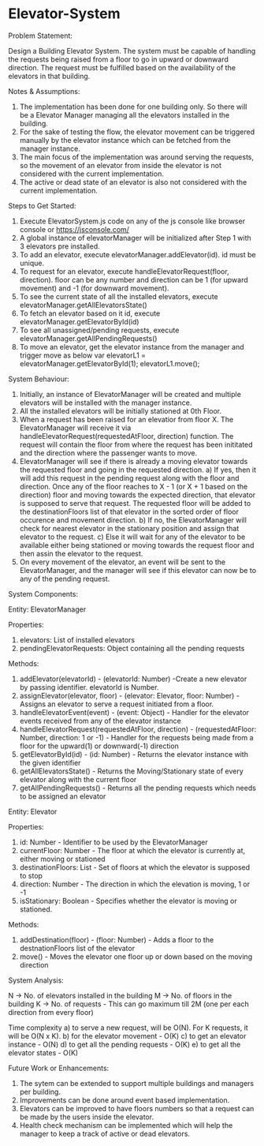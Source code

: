 # Elevator-System


Problem Statement:

Design a Building Elevator System. The system must be capable of handling the requests being raised from a floor to go in upward or downward direction. The request must be fulfilled based on the availability of the elevators in that building.



Notes & Assumptions:

1. The implementation has been done for one building only. So there will be a Elevator Manager managing all the elevators installed in the building.
2. For the sake of testing the flow, the elevator movement can be triggered manually by the elevator instance which can be fetched from the manager instance.
3. The main focus of the implementation was around serving the requests, so the movement of an elevator from inside the elevator is not considered with the current implementation.
4. The active or dead state of an elevator is also not considered with the current implementation.



Steps to Get Started:

1. Execute ElevatorSystem.js code on any of the js console like browser console or https://jsconsole.com/
2. A global instance of elevatorManager will be initialized after Step 1 with 3 elevators pre installed.
3. To add an elevator, execute elevatorManager.addElevator(id). id must be unique.
4. To request for an elevator, execute handleElevatorRequest(floor, direction). floor can be any number and direction can be 1 (for upward movement) and -1 (for downward movement).
5. To see the current state of all the installed elevators, execute elevatorManager.getAllElevatorsState()
6. To fetch an elevator based on it id, execute elevatorManager.getElevatorById(id)
7. To see all unassigned/pending requests, execute elevatorManager.getAllPendingRequests()
8. To move an elevator, get the elevator instance from the manager and trigger move as below
    var elevatorL1 = elevatorManager.getElevatorById(1);
    elevatorL1.move();



System Behaviour:

1. Initially, an instance of ElevatorManager will be created and multiple elevators will be installed with the manager instance.
2. All the installed elevators will be initially stationed at 0th Floor.
3. When a request has been raised for an elevatior from floor X. The ElevatorManager will receive it via handleElevatorRequest(requestedAtFloor, direction) function. The request will contain the floor from where the request has been inititated and the direction where the passenger wants to move.
4. ElevatorManager will see if there is already a moving elevator towards the requested floor and going in the requested direction.
a) If yes, then it will add this request in the pending request along with the floor and direction. Once any of the floor reaches to X - 1 (or X + 1 based on the direction) floor and moving towards the expected direction, that elevator is supposed to serve that request. The requested floor will be added to the destinationFloors list of that elevator in the sorted order of floor occurence and movement direction.
b) If no, the ElevatorManager will check for nearest elevator in the stationary position and assign that elevator to the request.
c) Else it will wait for any of the elevator to be available either being stationed or moving towards the request floor and then assin the elevator to the request.
5. On every movement of the elevator, an event will be sent to the ElevatorManager, and the manager will see if this elevator can now be to any of the pending request.



System Components:

Entity: ElevatorManager

Properties:
1. elevators: List of installed elevators
2. pendingElevatorRequests: Object containing all the pending requests

Methods:
1. addElevator(elevatorId) - (elevatorId: Number) -Create a new elevator by passing identifier. elevatorId is Number.
2. assignElevator(elevator, floor) - (elevator: Elevator, floor: Number) - Assigns an elevator to serve a request initiated from a floor.
3. handleElevatorEvent(event) - (event: Object) - Handler for the elevator events received from any of the elevator instance
4. handleElevatorRequest(requestedAtFloor, direction) - (requestedAtFloor: Number, direction: 1 or -1) - Handler for the requests being made from a floor for the upward(1) or downward(-1) direction
5. getElevatorById(id) - (id: Number) - Returns the elevator instance with the given identifier
6. getAllElevatorsState() - Returns the Moving/Stationary state of every elevator along with the current floor
7. getAllPendingRequests() - Returns all the pending requests which needs to be assigned an elevator


Entity: Elevator

Properties:
1. id: Number - Identifier to be used by the ElevatorManager
2. currentFloor: Number - The floor at which the elevator is currently at, either moving or stationed
3. destinationFloors: List - Set of floors at which the elevator is supposed to stop
4. direction: Number - The direction in which the elevation is moving, 1 or -1
5. isStationary: Boolean - Specifies whether the elevator is moving or stationed.

Methods:
1. addDestination(floor) - (floor: Number) - Adds a floor to the destnationFloors list of the elevator
2. move() - Moves the elevator one floor up or down based on the moving direction



System Analysis:

N -> No. of elevators installed in the building
M -> No. of floors in the building
K -> No. of requests - This can go maximum till 2M (one per each direction from every floor)

Time complexity
a) to serve a new request, will be O(N). For K requests, it will be O(N x K).
b) for the elevator movement - O(K)
c) to get an elevator instance - O(N)
d) to get all the pending requests - O(K)
e) to get all the elevator states - O(K)



Future Work or Enhancements:

1. The sytem can be extended to support multiple buildings and managers per building.
2. Improvements can be done around event based implementation.
3. Elevators can be improved to have floors numbers so that a request can be made by the users inside the elevator.
4. Health check mechanism can be implemented which will help the manager to keep a track of active or dead elevators.